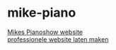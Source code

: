 # mike-piano
[Mikes Pianoshow website](https://mikespianoshow.com/)<br>
[professionele website laten maken](https://jpwebcreation.nl/)